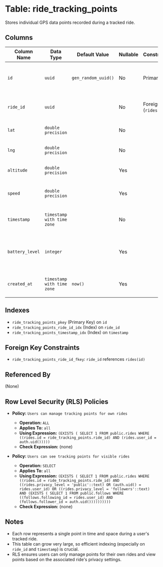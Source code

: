 # Table: ride_tracking_points

Stores individual GPS data points recorded during a tracked ride.

## Columns

| Column Name     | Data Type                | Default Value         | Nullable | Constraints                      | Description                                      |
|-----------------|--------------------------|-----------------------|----------|----------------------------------|--------------------------------------------------|
| `id`            | `uuid`                   | `gen_random_uuid()`   | No       | Primary Key                      | Unique identifier for the tracking point.        |
| `ride_id`       | `uuid`                   |                       | No       | Foreign Key (`rides.id`)         | References the ride this point belongs to.       |
| `lat`           | `double precision`       |                       | No       |                                  | Latitude coordinate of the point.                |
| `lng`           | `double precision`       |                       | No       |                                  | Longitude coordinate of the point.               |
| `altitude`      | `double precision`       |                       | Yes      |                                  | Altitude in meters (if available).               |
| `speed`         | `double precision`       |                       | Yes      |                                  | Speed in meters per second (if available).       |
| `timestamp`     | `timestamp with time zone` |                       | No       |                                  | Timestamp when the point was recorded.           |
| `battery_level` | `integer`                |                       | Yes      |                                  | Device battery level percentage (if available).  |
| `created_at`    | `timestamp with time zone` | `now()`               | Yes      |                                  | Timestamp when the record was created.           |

## Indexes

- `ride_tracking_points_pkey` (Primary Key) on `id`
- `ride_tracking_points_ride_id_idx` (Index) on `ride_id`
- `ride_tracking_points_timestamp_idx` (Index) on `timestamp`

## Foreign Key Constraints

- `ride_tracking_points_ride_id_fkey`: `ride_id` references `rides(id)`

## Referenced By

(None)

## Row Level Security (RLS) Policies

- **Policy:** `Users can manage tracking points for own rides`
  - **Operation:** `ALL`
  - **Applies To:** `all`
  - **Using Expression:** `(EXISTS ( SELECT 1 FROM public.rides WHERE ((rides.id = ride_tracking_points.ride_id) AND (rides.user_id = auth.uid()))))`
  - **Check Expression:** (none)

- **Policy:** `Users can see tracking points for visible rides`
  - **Operation:** `SELECT`
  - **Applies To:** `all`
  - **Using Expression:** `(EXISTS ( SELECT 1 FROM public.rides WHERE ((rides.id = ride_tracking_points.ride_id) AND ((rides.privacy_level = 'public'::text) OR (auth.uid() = rides.user_id) OR ((rides.privacy_level = 'followers'::text) AND (EXISTS ( SELECT 1 FROM public.follows WHERE ((follows.following_id = rides.user_id) AND (follows.follower_id = auth.uid())))))))))`
  - **Check Expression:** (none)

## Notes

- Each row represents a single point in time and space during a user's tracked ride.
- This table can grow very large, so efficient indexing (especially on `ride_id` and `timestamp`) is crucial.
- RLS ensures users can only manage points for their own rides and view points based on the associated ride's privacy settings.
